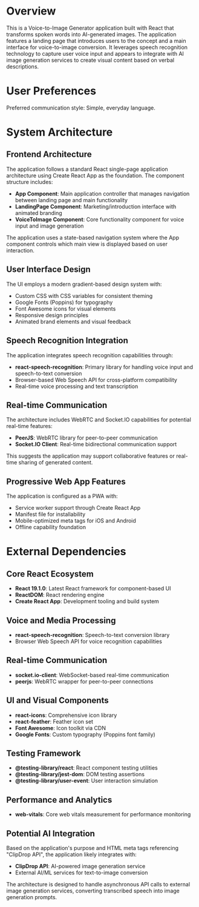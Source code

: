 # Overview

This is a Voice-to-Image Generator application built with React that transforms spoken words into AI-generated images. The application features a landing page that introduces users to the concept and a main interface for voice-to-image conversion. It leverages speech recognition technology to capture user voice input and appears to integrate with AI image generation services to create visual content based on verbal descriptions.

# User Preferences

Preferred communication style: Simple, everyday language.

# System Architecture

## Frontend Architecture
The application follows a standard React single-page application architecture using Create React App as the foundation. The component structure includes:

- **App Component**: Main application controller that manages navigation between landing page and main functionality
- **LandingPage Component**: Marketing/introduction interface with animated branding
- **VoiceToImage Component**: Core functionality component for voice input and image generation

The application uses a state-based navigation system where the App component controls which main view is displayed based on user interaction.

## User Interface Design
The UI employs a modern gradient-based design system with:
- Custom CSS with CSS variables for consistent theming
- Google Fonts (Poppins) for typography
- Font Awesome icons for visual elements
- Responsive design principles
- Animated brand elements and visual feedback

## Speech Recognition Integration
The application integrates speech recognition capabilities through:
- **react-speech-recognition**: Primary library for handling voice input and speech-to-text conversion
- Browser-based Web Speech API for cross-platform compatibility
- Real-time voice processing and text transcription

## Real-time Communication
The architecture includes WebRTC and Socket.IO capabilities for potential real-time features:
- **PeerJS**: WebRTC library for peer-to-peer communication
- **Socket.IO Client**: Real-time bidirectional communication support

This suggests the application may support collaborative features or real-time sharing of generated content.

## Progressive Web App Features
The application is configured as a PWA with:
- Service worker support through Create React App
- Manifest file for installability
- Mobile-optimized meta tags for iOS and Android
- Offline capability foundation

# External Dependencies

## Core React Ecosystem
- **React 19.1.0**: Latest React framework for component-based UI
- **ReactDOM**: React rendering engine
- **Create React App**: Development tooling and build system

## Voice and Media Processing
- **react-speech-recognition**: Speech-to-text conversion library
- Browser Web Speech API for voice recognition capabilities

## Real-time Communication
- **socket.io-client**: WebSocket-based real-time communication
- **peerjs**: WebRTC wrapper for peer-to-peer connections

## UI and Visual Components
- **react-icons**: Comprehensive icon library
- **react-feather**: Feather icon set
- **Font Awesome**: Icon toolkit via CDN
- **Google Fonts**: Custom typography (Poppins font family)

## Testing Framework
- **@testing-library/react**: React component testing utilities
- **@testing-library/jest-dom**: DOM testing assertions
- **@testing-library/user-event**: User interaction simulation

## Performance and Analytics
- **web-vitals**: Core web vitals measurement for performance monitoring

## Potential AI Integration
Based on the application's purpose and HTML meta tags referencing "ClipDrop API", the application likely integrates with:
- **ClipDrop API**: AI-powered image generation service
- External AI/ML services for text-to-image conversion

The architecture is designed to handle asynchronous API calls to external image generation services, converting transcribed speech into image generation prompts.